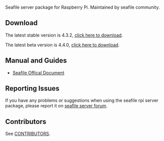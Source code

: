 Seafile server package for Raspberry Pi. Maintained by seafile community.

## Download

The latest stable version is 4.3.2, [click here to download](https://github.com/haiwen/seafile-rpi/releases/download/v4.3.2/seafile-server_4.3.2_pi.tar.gz).

The latest beta version is 4.4.0,  [click here to download](https://github.com/haiwen/seafile-rpi/releases/download/v4.4.0/seafile-server_4.4.0_pi.tar.gz).

## Manual and Guides

- [Seafile Offical Document](http://manual.seafile.com/deploy/using_sqlite.html)

## Reporting Issues

If you have any problems or suggestions when using the seafile rpi server package, please report it on [seafile server forum](https://forum.seafile-server.org/).

## Contributors

See [CONTRIBUTORS](CONTRIBUTORS).
